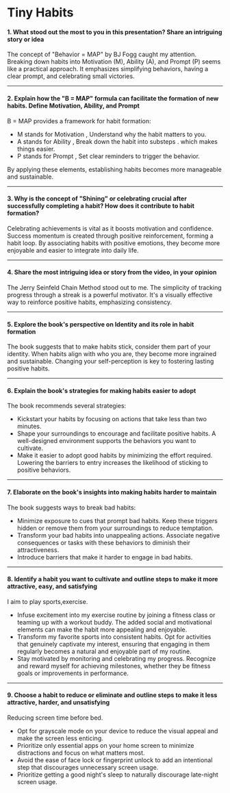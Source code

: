 # Tiny Habits

#### 1. What stood out the most to you in this presentation? Share an intriguing story or idea

The concept of "Behavior = MAP" by BJ Fogg caught my attention. Breaking down habits into Motivation (M), Ability (A), and Prompt (P) seems like a practical approach. It emphasizes simplifying behaviors, having a clear prompt, and celebrating small victories.

---

#### 2. Explain how the "B = MAP" formula can facilitate the formation of new habits. Define Motivation, Ability, and Prompt

B = MAP provides a framework for habit formation:

- M stands for Motivation , Understand why the habit matters to you.
- A stands for Ability , Break down the habit into substeps . which makes things easier.
- P stands for Prompt , Set clear reminders to trigger the behavior.

By applying these elements, establishing habits becomes more manageable and sustainable.

---

#### 3. Why is the concept of "Shining" or celebrating crucial after successfully completing a habit? How does it contribute to habit formation?

Celebrating achievements is vital as it boosts motivation and confidence. Success momentum is created through positive reinforcement, forming a habit loop. By associating habits with positive emotions, they become more enjoyable and easier to integrate into daily life.

---

#### 4. Share the most intriguing idea or story from the video, in your opinion

The Jerry Seinfeld Chain Method stood out to me. The simplicity of tracking progress through a streak is a powerful motivator. It's a visually effective way to reinforce positive habits, emphasizing consistency.

---

#### 5. Explore the book's perspective on Identity and its role in habit formation

The book suggests that to make habits stick, consider them part of your identity. When habits align with who you are, they become more ingrained and sustainable. Changing your self-perception is key to fostering lasting positive habits.

---

#### 6. Explain the book's strategies for making habits easier to adopt

The book recommends several strategies:

- Kickstart your habits by focusing on actions that take less than two minutes.
- Shape your surroundings to encourage and facilitate positive habits. A well-designed environment supports the behaviors you want to cultivate.
- Make it easier to adopt good habits by minimizing the effort required. Lowering the barriers to entry increases the likelihood of sticking to positive      behaviors.

---

#### 7. Elaborate on the book's insights into making habits harder to maintain

The book suggests ways to break bad habits:

- Minimize exposure to cues that prompt bad habits. Keep these triggers hidden or remove them from your surroundings to reduce temptation.
- Transform your bad habits into unappealing actions. Associate negative consequences or tasks with these behaviors to diminish their attractiveness.
- Introduce barriers that make it harder to engage in bad habits.
  
---

#### 8. Identify a habit you want to cultivate and outline steps to make it more attractive, easy, and satisfying

I aim to play sports,exercise.

- Infuse excitement into my exercise routine by joining a fitness class or teaming up with a workout buddy. The added social and motivational elements can make the habit more appealing and enjoyable.
- Transform my favorite sports into consistent habits. Opt for activities that genuinely captivate my interest, ensuring that engaging in them regularly becomes a natural and enjoyable part of my routine.
- Stay motivated by monitoring and celebrating my progress. Recognize and reward myself for achieving milestones, whether they be fitness goals or improvements in performance.

---

#### 9. Choose a habit to reduce or eliminate and outline steps to make it less attractive, harder, and unsatisfying

Reducing screen time before bed.

- Opt for grayscale mode on your device to reduce the visual appeal and make the screen less enticing.
- Prioritize only essential apps on your home screen to minimize distractions and focus on what matters most.
- Avoid the ease of face lock or fingerprint unlock to add an intentional step that discourages unnecessary screen usage.
- Prioritize getting a good night's sleep to naturally discourage late-night screen usage.
